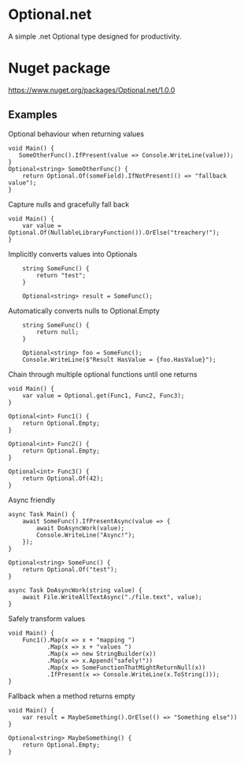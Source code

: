 # Optional.net
A simple .net Optional type designed for productivity.

# Nuget package

https://www.nuget.org/packages/Optional.net/1.0.0

## Examples

Optional behaviour when returning values
```
void Main() {
   SomeOtherFunc().IfPresent(value => Console.WriteLine(value));
}
Optional<string> SomeOtherFunc() {
    return Optional.Of(someField).IfNotPresent(() => "fallback value");
}
```

Capture nulls and gracefully fall back
```
void Main() {
    var value = Optional.Of(NullableLibraryFunction()).OrElse("treachery!");
}
```

Implicitly converts values into Optionals
```
	string SomeFunc() {
		return "test";
	}

    Optional<string> result = SomeFunc();
```

Automatically converts nulls to Optional.Empty
```
	string SomeFunc() {
		return null;
	}

    Optional<string> foo = SomeFunc();
	Console.WriteLine($"Result HasValue = {foo.HasValue}");
```

Chain through multiple optional functions until one returns
```
void Main() {
    var value = Optional.get(Func1, Func2, Func3);
}

Optional<int> Func1() {
    return Optional.Empty;
}

Optional<int> Func2() {
    return Optional.Empty;
}

Optional<int> Func3() {
    return Optional.Of(42);
}
```

Async friendly
```
async Task Main() {
    await SomeFunc().IfPresentAsync(value => {
        await DoAsyncWork(value);
        Console.WriteLine("Async!");
    });
}

Optional<string> SomeFunc() {
    return Optional.Of("test");
}

async Task DoAsyncWork(string value) {
    await File.WriteAllTextAsync("./file.text", value);
}
```

Safely transform values
```
void Main() {
    Func1().Map(x => x + "mapping ")
           .Map(x => x + "values ")
           .Map(x => new StringBuilder(x))
           .Map(x => x.Append("safely!"))
           .Map(x => SomeFunctionThatMightReturnNull(x))
           .IfPresent(x => Console.WriteLine(x.ToString()));
}
```

Fallback when a method returns empty
```
void Main() {
    var result = MaybeSomething().OrElse(() => "Something else"))
}

Optional<string> MaybeSomething() {
    return Optional.Empty;
}
```
